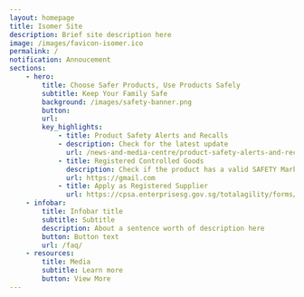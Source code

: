 ```yaml
---
layout: homepage
title: Isomer Site
description: Brief site description here
image: /images/favicon-isomer.ico
permalink: /
notification: Annoucement 
sections:
    - hero:
        title: Choose Safer Products, Use Products Safely
        subtitle: Keep Your Family Safe
        background: /images/safety-banner.png
        button: 
        url:
        key_highlights:
            - title: Product Safety Alerts and Recalls
            - description: Check for the latest update 
              url: /news-and-media-centre/product-safety-alerts-and-recalls/
            - title: Registered Controlled Goods
              description: Check if the product has a valid SAFETY Mark
              url: https://gmail.com
            - title: Apply as Registered Supplier
              url: https://cpsa.enterprisesg.gov.sg/totalagility/forms/cpssite/PublicTermsAndCondition.form?STR_FORM=DesnApplicationCPS.form%3FAT%3D1&
    - infobar:
        title: Infobar title
        subtitle: Subtitle
        description: About a sentence worth of description here
        button: Button text
        url: /faq/
    - resources:
        title: Media
        subtitle: Learn more
        button: View More
---
```

